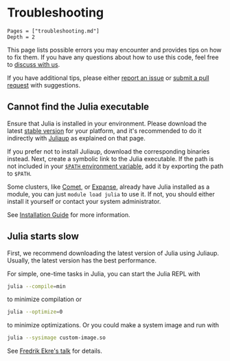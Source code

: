 # Troubleshooting

```@contents
Pages = ["troubleshooting.md"]
Depth = 2
```

This page lists possible errors you may encounter and provides tips on how to fix them.
If you have any questions about how to use this code, feel free to
[discuss with us](https://github.com/singularitti/NsightCompute.jl/discussions).

If you have additional tips, please either
[report an issue](https://github.com/singularitti/NsightCompute.jl/issues/new) or
[submit a pull request](https://github.com/singularitti/NsightCompute.jl/compare) with suggestions.

## Cannot find the Julia executable

Ensure that Julia is installed in your environment. Please download the latest
[stable version](https://julialang.org/downloads/#current_stable_release) for your platform,
and it's recommended to do it indirectly with
[Juliaup](https://github.com/JuliaLang/juliaup) as explained on that page.

If you prefer not to install Juliaup, download the corresponding binaries instead.
Next, create a symbolic link to the Julia executable.
If the path is not included in your
[`$PATH` environment variable](https://en.wikipedia.org/wiki/PATH_(variable)), add it by
exporting the path to `$PATH`.

Some clusters, like
[Comet](https://www.sdsc.edu/support/user_guides/comet.html),
or [Expanse](https://www.sdsc.edu/services/hpc/expanse/index.html),
already have Julia installed as a module, you can
just `module load julia` to use it. If not, you should either install it yourself or contact
your system administrator.

See [Installation Guide](@ref) for more information.

## Julia starts slow

First, we recommend downloading the latest version of Julia using Juliaup. Usually, the
latest version has the best performance.

For simple, one-time tasks in Julia, you can start the Julia REPL with

```bash
julia --compile=min
```

to minimize compilation or

```bash
julia --optimize=0
```

to minimize optimizations. Or you could make a system image and run with

```bash
julia --sysimage custom-image.so
```

See [Fredrik Ekre's talk](https://youtu.be/IuwxE3m0_QQ?t=313) for details.
